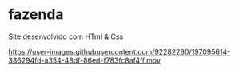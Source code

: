 # fazenda
Site desenvolvido com HTml & Css 


https://user-images.githubusercontent.com/92282290/197095614-386294fd-a354-48df-86ed-f783fc8af4ff.mov

